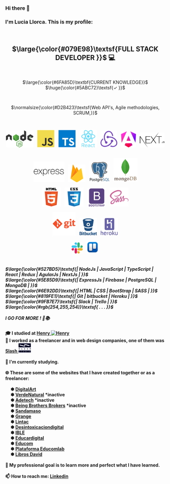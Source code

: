 
<!-- https://gist.github.com/luigiMinardi/4574708d404cdf4fe0da7ac6fe2314db#font-styles -->
### Hi there 👋
<h3>I'm Lucia Llorca. This is my profile:</h3>
  <br/>
<h2 align="center"> $\large{\color{#079E98}\textsf{FULL STACK DEVELOPER }}$ 💻</h2>
  <br/>
<p align="center">$\large{\color{#6FA85D}\textbf{CURRENT KNOWLEDGE}}$ $\huge{\color{#5ABC72}\textsf{✓ }}$ <p>

  <br/>
<p align="center">$\normalsize{\color{#D2B423}\textsf{Web API's, Agile methodologies, SCRUM,}}$</p>
  <br/>
<p align="center">
  <img src="https://github.com/Lls28es/Lls28es/blob/main/img/nodejs3.png" height="53" alt="node">
  &nbsp;
  <img src="https://github.com/Lls28es/Lls28es/blob/main/img/js1.png" height="55" alt="javascript">
   &nbsp;
  <img src="https://github.com/Lls28es/Lls28es/blob/main/img/typescript.png" height="55" alt="typescript">
  &nbsp;
  <img src="https://github.com/Lls28es/Lls28es/blob/main/img/react1.png" height="55" alt="react">
  &nbsp;
  <img src="https://github.com/Lls28es/Lls28es/blob/main/img/redux.png" height="53" alt="redux">
  &nbsp;
  <img src="https://github.com/Lls28es/Lls28es/blob/main/img/angular1.png" height="50" alt="angular">
  &nbsp;
  <img src="https://github.com/Lls28es/Lls28es/blob/main/img/nextjs1.png" height="47" alt="nextjs">
  &nbsp;
 </p>
 <p align="center">
  <img src="https://github.com/Lls28es/Lls28es/blob/main/img/express3.png" height="65" alt="expressjs">
   &nbsp;
  <img src="https://github.com/Lls28es/Lls28es/blob/main/img/firebase1.png" height="55" alt="firebase">
  &nbsp;
  <img src="https://github.com/Lls28es/Lls28es/blob/main/img/postgreSQL1.png" height="65" alt="postgreSQL">
   &nbsp;
  <img src="https://github.com/Lls28es/Lls28es/blob/main/img/mongoDB2.png" height="75" alt="mongoDB">
</p>
<p align="center">
  <img src="https://github.com/Lls28es/Lls28es/blob/main/img/html.png" height="60" alt="html">
  &nbsp;
  <img src="https://github.com/Lls28es/Lls28es/blob/main/img/css.png" height="60" alt="css">
  &nbsp;
  <img src="https://github.com/Lls28es/Lls28es/blob/main/img/bootstrap.png" height="58" alt="bootstrap">
  &nbsp;
  <img src="https://github.com/Lls28es/Lls28es/blob/main/img/sass.png" height="60" alt="sass">
</p>
<p align="center">
  <img src="https://github.com/Lls28es/Lls28es/blob/main/img/git3.png" height="73" alt="git">
   &nbsp;
  <img src="https://github.com/Lls28es/Lls28es/blob/main/img/bitbucket.png" height="55" alt="bitbucket">
   &nbsp;
  <img src="https://github.com/Lls28es/Lls28es/blob/main/img/heroku1.png" height="55" alt="heroku">
</p>
<p align="center">
  <img src="https://github.com/Lls28es/Lls28es/blob/main/img/slack4.png" height="35" alt="slack">
  &nbsp;
  <img src="https://github.com/Lls28es/Lls28es/blob/main/img/trello4.png" height="40" alt="trello">
</p>

<h5>
   <br/>
 $\large{\color{#527BD5}\textsf{| NodeJs | JavaScript | TypeScript |  React | Redux | AgularJs | NextJs | }}$
   <br/>
 $\large{\color{#5E85D9}\textsf{| ExpressJs | Firebase | PostgreSQL | MongoDB | }}$
   <br/>
 $\large{\color{#6E92DD}\textsf{| HTML | CSS | BootStrap | SASS | }}$
   <br/>
 $\large{\color{#819FE1}\textsf{| Git | bitbucket | Heroku | }}$
   <br/>
 $\large{\color{#9FB7E7}\textsf{| Slack | Trello | }}$
    <br/>
 $\large{\color{#rgb(254,255,254)}\textsf{ . . . }}$
   <br/>  
   <br/>
 I GO FOR MORE ! 🚀📚
</h5>

<h4>
 🎓 I studied at 
 <a href="https://www.soyhenry.com" >Henry 
  <img src="https://user-images.githubusercontent.com/69209369/116446907-ce1e0280-a82d-11eb-80e9-202907b7eff6.png" width="35" alt="Henry"> 
 </a>
   <br/>
 💼 I worked as a freelancer and in web design companies, one of them was 
 <a href="https://slashstudio.cl" >Slash 
  <img src="https://github.com/Lls28es/Lls28es/blob/main/img/SlashLogo.png" width="40" alt="Henry"> 
 </a>
   <br/>
   <br/>
 📖 I'm currently studying. 
   <br/>
   <br/>
 🌐 These are some of the websites that I have created together or as a freelancer:
   <br/>
   <br/>&nbsp;&nbsp;&nbsp;&nbsp;
 ✽ <a href="https://digital-art-frontt.vercel.app/" target="_blank" >DigitalArt</a>
   <br/>&nbsp;&nbsp;&nbsp;&nbsp;
 ✽ <a href="#" target="_blank" >VerdeNatural</a> *inactive
   <br/>&nbsp;&nbsp;&nbsp;&nbsp;
 ✽ <a href="#" target="_blank" >Adetech</a>  *inactive
   <br/>&nbsp;&nbsp;&nbsp;&nbsp;
 ✽ <a href="#" target="_blank" >Being Brothers Brokers</a>  *inactive
   <br/>&nbsp;&nbsp;&nbsp;&nbsp;
 ✽ <a href="https://sandamaso.cl" target="_blank" >Sandamaso</a> 
   <br/>&nbsp;&nbsp;&nbsp;&nbsp;
 ✽ <a href="https://grange.educomlab.com" target="_blank" >Grange</a> 
   <br/>&nbsp;&nbsp;&nbsp;&nbsp;
 ✽ <a href="https://lintac.educomlab.com/" target="_blank" >Lintac</a> 
   <br/>&nbsp;&nbsp;&nbsp;&nbsp;
 ✽ <a href="https://desintoxicaciondigital.cl/" target="_blank" >Desintoxicaciondigital</a> 
   <br/>&nbsp;&nbsp;&nbsp;&nbsp;
 ✽ <a href="https://ible.cl/empresa" target="_blank" >IBLE</a> 
   <br/>&nbsp;&nbsp;&nbsp;&nbsp;
 ✽ <a href="https://educardigital.cl/" target="_blank" >Educardigital</a> 
   <br/>&nbsp;&nbsp;&nbsp;&nbsp;
 ✽ <a href="https://educom-web.vercel.app/" target="_blank" >Educom</a> 
   <br/>&nbsp;&nbsp;&nbsp;&nbsp;
 ✽ <a href="https://plataforma.educomlab.com/auth/login" target="_blank" >Plataforma Educomlab</a> 
   <br/>&nbsp;&nbsp;&nbsp;&nbsp;
 ✽ <a href="https://libros-david.vercel.app" target="_blank" >Libros David</a> 
   <br/>
   <br/>
 🧠 My professional goal is to learn more and perfect what I have learned.
   <br/>
   <br/>
 📫 How to reach me:  <a href="https://www.linkedin.com/in/lucia-llorca" > Linkedin</a>
<h4>
   
<!--
```diff
- text in red
+ text in green
! text in orange
# text in gray
@@ text in purple (and bold) @@
```
*texto*
**texto**
@@text in purple (and bold)@@
**Lls28es/Lls28es** is a ✨ _special_ ✨ repository because its `README.md` (this file) appears on your GitHub profile.


Here are some ideas to get you started:

- 🔭 I’m currently working on ...
- 🌱 I’m currently learning ...
- 👯 I’m looking to collaborate on ...
- 🤔 I’m looking for help with ...
- 💬 Ask me about ...
- 📫 How to reach me: ...

![image](https://user-images.githubusercontent.com/69209369/116446907-ce1e0280-a82d-11eb-80e9-202907b7eff6.png)
![image](https://user-images.githubusercontent.com/69209369/116448732-d1b28900-a82f-11eb-942c-025060103d98.png)
![image](https://user-images.githubusercontent.com/69209369/116448711-ccedd500-a82f-11eb-8a08-b53db08f6156.png)
![image](https://user-images.githubusercontent.com/69209369/116448756-d9722d80-a82f-11eb-966c-a9f9f8cf41e8.png)
![image](https://user-images.githubusercontent.com/69209369/116448789-e000a500-a82f-11eb-88f1-0936293d47bc.png)
![image](https://user-images.githubusercontent.com/69209369/116448815-e858e000-a82f-11eb-939d-e6e93abb25c4.png)
![image](https://user-images.githubusercontent.com/69209369/116448879-f73f9280-a82f-11eb-8bef-b2b5bed7d173.png)
![image](https://user-images.githubusercontent.com/69209369/116448947-06bedb80-a830-11eb-8d96-e34affa3ad6c.png)
![image](https://user-images.githubusercontent.com/69209369/116448969-0e7e8000-a830-11eb-9246-fd0ed6226151.png)
![image](https://user-images.githubusercontent.com/69209369/116448988-150cf780-a830-11eb-8cb7-7cf85ba56b69.png)
![image](https://user-images.githubusercontent.com/69209369/116449008-19391500-a830-11eb-832b-cb45d8ba1243.png)
![image](https://user-images.githubusercontent.com/69209369/116449049-22c27d00-a830-11eb-86f8-649703272c4f.png)
&nbsp;
-->

<!--    <img src="https://user-images.githubusercontent.com/69209369/116448732-d1b28900-a82f-11eb-942c-025060103d98.png" width="50" alt="accessibility text">
  <img src="https://user-images.githubusercontent.com/69209369/116448732-d1b28900-a82f-11eb-942c-025060103d98.png" width="50" alt="accessibility text">
  <img src="https://user-images.githubusercontent.com/69209369/116448711-ccedd500-a82f-11eb-8a08-b53db08f6156.png" width="60" alt="accessibility text">
  <img src="https://user-images.githubusercontent.com/69209369/116448756-d9722d80-a82f-11eb-966c-a9f9f8cf41e8.png" width="60" alt="accessibility text">
  <img src="https://user-images.githubusercontent.com/69209369/116448789-e000a500-a82f-11eb-88f1-0936293d47bc.png" width="60" alt="accessibility text">
  <img src="https://user-images.githubusercontent.com/69209369/116448815-e858e000-a82f-11eb-939d-e6e93abb25c4.png" width="60" alt="accessibility text">
  <img src="https://user-images.githubusercontent.com/69209369/116448879-f73f9280-a82f-11eb-8bef-b2b5bed7d173.png" width="60" alt="accessibility text">
  <img src="https://user-images.githubusercontent.com/69209369/116448947-06bedb80-a830-11eb-8d96-e34affa3ad6c.png" width="60" alt="accessibility text">
  <img src="https://user-images.githubusercontent.com/69209369/116448969-0e7e8000-a830-11eb-9246-fd0ed6226151.png" width="80" alt="accessibility text">
  <img src="https://user-images.githubusercontent.com/69209369/116448988-150cf780-a830-11eb-8cb7-7cf85ba56b69.png" width="60" alt="accessibility text">
  <img src="https://user-images.githubusercontent.com/69209369/116449008-19391500-a830-11eb-832b-cb45d8ba1243.png" width="60" alt="accessibility text">
  <img src="https://user-images.githubusercontent.com/69209369/116449049-22c27d00-a830-11eb-86f8-649703272c4f.png" width="85" alt="accessibility text">
  <p>$${\color{lightblue}Red \space \color{blue} a \space cada}$$ </p>
<code style="color:Blue">text</code>
  - ![#f03c15](https://placehold.co/15x15/f03c15/f03c15.png) `#f03c15`
- ![#c5f015](https://placehold.co/15x15/c5f015/c5f015.png) `#c5f015`
- ![#1589F0](https://placehold.co/15x15/1589F0/1589F0.png) `#1589F0`

<h4 align="center" >$${\textcolor{red}{easily}: Changes the color of inline text. \noindentThis command takes two parameters, \the \space color to use and the text whose color is changed. In the example the word easily is printed in red.}$$ </h4>
 -->


<!--
|                        command                        |                           result                      |
|                          ---                          |                            ---                        |
`$\color{red}{\textsf{lorem ipsum}}$`                   | $\color{red}{\textsf{lorem ipsum}}$
`$\color{#f00}{\textsf{lorem ipsum}}$`                  | $\color{#f00}{\textsf{lorem ipsum}}$ 
`$\color{rgb(255,0,0)}{\textsf{lorem ipsum}}$`          | $\color{rgb(255,0,0)}{\textsf{lorem ipsum}}$
`$\color{rgba(255,0,0, 0.4)}{\textsf{lorem ipsum}}$`    | $\color{rgba(255,0,0, 0.4)}{\textsf{lorem ipsum}}$
`$\color{hsl(0,100%,50%)}{\textsf{lorem ipsum}}$`       | $\color{hsl(0,100%,50%)}{\textsf{lorem ipsum}}$
`$\color{hsla(0,100%,50%, 0.4)}{\textsf{lorem ipsum}}$` | $\color{hsla(0,100%,50%, 0.4)}{\textsf{lorem ipsum}}$
`$\textcolor{red}{\textsf{lorem ipsum}}$`               | $\textcolor{red}{\textsf{lorem ipsum}}$


### Table with some color examples

| $\color{black}{\textsf{Black}}$ |  $\color{blue}{\textsf{Blue}}$ | $\color{brown}{\textsf{Brown}}$ | $\color{darkgray}{\textsf{Dark Gray}}$  | $\color{gray}{\textsf{Gray}}$ | 
| ------------- | ------------- | ------------- | ------------- | ------------- | 
| $\color{lightgray}{\textsf{Light Gray}}$ |  $\color{green}{\textsf{Green}}$ | $\color{lightblue}{\textsf{Light Blue}}$ | $\color{lime}{\textsf{Lime}}$  | $\color{magenta}{\textsf{Magenta}}$ |
| $\color{olive}{\textsf{Olive}}$ |  $\color{orange}{\textsf{Orange}}$ | $\color{pink}{\textsf{Pink}}$ | $\color{purple}{\textsf{Purple}}$  | $\color{red}{\textsf{Red}}$ | 
| $\color{teal}{\textsf{Teal}}$ |  $\color{violet}{\textsf{Violet}}$ | $\color{white}{\textsf{White}}$ | $\color{yellow}{\textsf{Yellow}}$  | $\color{BurntOrange}{\textsf{Burnt Orange}}$ |


$\textsf{{\color[rgb]{0.0, 0.0, 1.0}Yo}{\color[rgb]{0.1, 0.0, 0.9}u~ }{\color[rgb]{0.2, 0.0, 0.8}c}{\color[rgb]{0.3, 0.0, 0.7}a}{\color[rgb]{0.4, 0.0, 0.6}n~ }{\color[rgb]{0.5, 0.0, 0.5}do~ }{\color[rgb]{0.6, 0.0, 0.4}th}{\color[rgb]{0.7, 0.0, 0.3}is~ }{\color[rgb]{0.8, 0.0, 0.2}t}{\color[rgb]{0.9, 0.0, 0.1}o}{\color[rgb]{1.0, 0.0, 0.0}o}}$

## Font Sizes

|                command              |                result              |
|                  ---                |                 ---                |
`$\Huge{\textsf{lorem ipsum}}$`       | $\Huge{\textsf{lorem ipsum}}$
`$\huge{\textsf{lorem ipsum}}$`       | $\huge{\textsf{lorem ipsum}}$
`$\LARGE{\textsf{lorem ipsum}}$`      | $\LARGE{\textsf{lorem ipsum}}$
`$\Large{\textsf{lorem ipsum}}$`      | $\Large{\textsf{lorem ipsum}}$
`$\large{\textsf{lorem ipsum}}$`      | $\large{\textsf{lorem ipsum}}$
`$\normalsize{\textsf{lorem ipsum}}$` | $\normalsize{\textsf{lorem ipsum}}$
`$\small{\textsf{lorem ipsum}}$`      | $\small{\textsf{lorem ipsum}}$
`$\scriptsize{\textsf{lorem ipsum}}$` | $\scriptsize{\textsf{lorem ipsum}}$
`$\tiny{\textsf{lorem ipsum}}$`       | $\tiny{\textsf{lorem ipsum}}$
### Table of contents
* [Warnings & Notes](#warnings-and-notes)  
* [Learn Tex basic syntax](#tex)  
$\to$  [Text in Tex](#text-in-tex)  
$\to$  [Font Styles](#font-styles)  
$\to$  [Colors](#colors)  
&nbsp;&nbsp;&nbsp;&nbsp; $\diamond$ [Color examples table](#table-with-some-color-examples)  
$\to$  [Font Sizes](#font-sizes)  
* [Tex limitations](#colorred-textsftex-limitations)  
$\to$  [It isn't selectable](#tex-cant-be-selected)  
$\to$  [Causes text overflow](#tex-causes-text-overflow)  
$\to$  [Don't work inside link tags](#tex-dont-work-on-links)  
$\to$  [Are not yet added to the mobile app markdown](#tex-are-broken-on-the-mobile-app)  
$\to$  [Some words don't work on it](#some-words-dont-work-inside-tex)  
* [Useful links](#useful-links)  
<!-- $\to$  [Don't work on h1-6 md tags](#tex-dont-work-on-h1-to-h6-tags--from-markdown)  NOW IT DO WORK - here if it changes again (at launch worked, then it stopped, now works again...) -->
<!--
## Warnings and Notes

To do the warning and note on the `github markdown` is that way:

__Warning__
On the `gist` 
$\color{#D29922}\textsf{\Large\&#x26A0;\kern{0.2cm}\normalsize Warning}$ 
$\color{#58A6FF}\textsf{\Large\&#x24D8;\kern{0.2cm}\normalsize Note}$

$\color{yellow}{\textsf{Yellow}}$ 

*single asterisks*

_single underscores_

**double asterisks**

__double underscores__

$$\color{yellow}{\textsf{Yellow}}$$
<h4 align="left" >$${\color{lightgreen} Web \space API's, \space Agile \space methodologies, \space SCRUM }$$</h4>
$\color{#D29922}\textsf{\Large\kern{0.2cm}\normalsize Warning}$ 
<br/>
$\color{#D29922}\textsf{\Large\kern{0.2cm}\normalsize Warning}$ 
<br/>
-->

